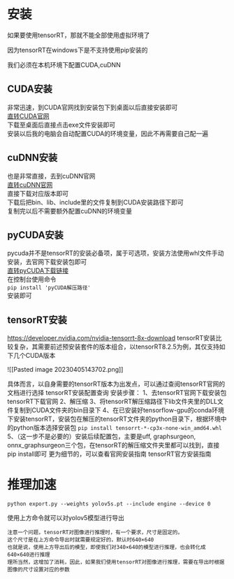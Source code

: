 
# 安装
如果要使用tensorRT，那就不能全部使用虚拟环境了

因为tensorRT在windows下是不支持使用pip安装的

我们必须在本机环境下配置CUDA,cuDNN

## CUDA安装
非常迅速，到CUDA官网找到安装包下到桌面以后直接安装即可  
[直转CUDA官网](https://developer.nvidia.com/cuda-toolkit-archive)  
下载至桌面后直接点击exe文件安装即可  
安装以后我的电脑会自动配置CUDA的环境变量，因此不再需要自己配一遍

## cuDNN安装
也是非常直接，去到cuDNN官网  
[直转cuDNN官网](https://developer.nvidia.com/cudnn)  
直接下载对应版本即可  
下载后把bin、lib、include里的文件复制到CUDA安装路径下即可  
复制完以后不需要额外配置cuDNN的环境变量

## pyCUDA安装
pycuda并不是tensorRT的安装必备项，属于可选项，安装方法使用whl文件手动安装，去官网下载安装包即可  
[直转pyCUDA下载链接](https://www.lfd.uci.edu/~gohlke/pythonlibs/#pycuda)  
在控制台使用命令  
`pip install 'pyCUDA解压路径'`  
安装即可

## tensorRT安装
https://developer.nvidia.com/nvidia-tensorrt-8x-download
tensorRT安装比较复杂，其需要前述预安装套件的版本组合，以tensorRT8.2.5为例，其仅支持如下几个CUDA版本

![[Pasted image 20230405143702.png]]

具体而言，以自身需要的tensorRT版本为出发点，可以通过查阅tensorRT官网的文档进行选择
tensorRT安装配置查询
安装步骤：
1、去tensorRT官网下载安装包
tensorRT下载官网
2、解压缩
3、将tensorRT解压缩路径下lib文件夹里的DLL文件复制到CUDA文件夹的bin目录下
4、在已安装好tensorflow-gpu的conda环境下安装tensorRT，安装包在解压的tensorRT文件夹的python目录下，根据环境中的python版本选择安装包
`pip install tensorrt-*-cp3x-none-win_amd64.whl`
5、（这一步不是必要的）安装后续配置包，主要是uff, graphsurgeon, onnx_graphsurgeon三个包，在tensorRT的解压缩文件夹里都可以找到，直接pip install即可
更为细节的，可以查看官网安装指南
tensorRT官方安装指南



# 推理加速

`python export.py --weights yolov5s.pt --include engine --device 0 `

使用上方命令就可以对yolov5模型进行导出

```ad-info
注意一个问题，tensorRT对图像进行推理时，有一个要求，尺寸是固定的。
这个尺寸是在上方命令导出时就需要规定好的，默认时640×640
也就是说，使用上方导出后的模型，即使我们对340×640的模型进行推理，也会转化成640×640进行推理
理所当然，这增加了消耗，因此，如果我们使用tensorRT对图像进行推理，需要在导出时根据图像的尺寸设置对应的参数
```
